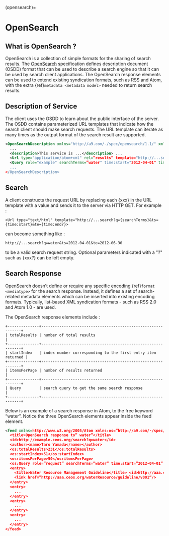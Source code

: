 (opensearch)=

# OpenSearch

## What is OpenSearch ?

OpenSearch is a collection of simple formats for the sharing of search results.
The [OpenSearch](http://www.opensearch.org/Specifications/OpenSearch/1.1/Draft_5) specification defines description document (OSDD) format that can be used to describe a search engine so that it can be used by search client applications.
The OpenSearch response elements can be used to extend existing syndication formats, such as RSS and Atom, with the extra {ref}`metadata <metadata model>` needed to return search results.

## Description of Service

The client uses the OSDD to learn about the public interface of the server. The OSDD contains parameterized URL templates that indicate how the search client should make search requests. The URL template can iterate as many times as the output format of the search result are supported.

```xml
<OpenSearchDescription xmlns="http://a9.com/-/spec/opensearch/1.1/" xmlns:os="http://a9.com/-/spec/opensearch/1.1/" xmlns:atom="http://www.w3.org/2005/Atom" xmlns:time="http://a9.com/-/opensearch/extensions/time/1.0/" xmlns:geo="http://a9.com/-/opensearch/extensions/geo/1.0/" xmlns:eo="http://a9.com/-/opensearch/extensions/eo/1.0/" xmlns:param="http://a9.com/-/spec/opensearch/extensions/parameters/1.0/" xmlns:dc="http://purl.org/dc/elements/1.1/">
  ...
  <description>This service is ...</description> ...
  <Url type="application/atom+xml" rel=”results” template="http://...search/atom?q={searchTerms}&ts={time:start}&te={time:end }"/>
  <Query role="example" searchTerms=”water" time:start="2012-04-01" time:end="2012-06-30”/>
  ...
</OpenSearchDescription>
```

## Search

A client constructs the request URL by replacing each \{xxx} in the URL template with a value and sends it to the server via HTTP GET. For example :

```console
<Url type="text/html" template="http://...search?q={searchTerms}&ts={time:start}&te={time:end?}>
```

can become something like :

```console
http://...search?q=water&ts=2012-04-01&te=2012-06-30
```

to be a valid search request string. Optional parameters indicated with a "?" such as {xxx?} can be left empty.

## Search Response

OpenSearch doesn’t define or require any specific encoding {ref}`format <mediatype>` for the search response. Instead, it defines a set of search-related metadata elements which can be inserted into existing encoding formats. Typically, list-based XML syndication formats - such as RSS 2.0 and Atom 1.0 - are used.

The OpenSearch response elements include :

```{eval-rst}
+--------------+-------------------------------------------------------------+
| totalResults | number of total results                                     |
+--------------+-------------------------------------------------------------+
| startIndex   | index number corresponding to the first entry item returned |
+--------------+-------------------------------------------------------------+
| itemsPerPage | number of results returned                                  |
+--------------+-------------------------------------------------------------+
| Query        | search query to get the same search response                |
+--------------+-------------------------------------------------------------+
```

Below is an example of a search response in Atom, to the free keyword “water”. Notice the three OpenSearch elements appear inside the feed element.

```xml
<feed xmlns=http://www.w3.org/2005/Atom xmlns:os=”http://a9.com/-/spec/opensearch/1.1/”>
  <title>OpenSearch response to” water”</title>
  <id>http://example.ceos.org/search?q=water</id>
  <author><name>Taro Yamada</name></author>
  <os:totalResults>231</os:totalResults>
  <os:startIndex>51</os:startIndex>
  <os:itemsPerPage>50</os:itemsPerPage>
  <os:Query role=”request” searchTerms=”water” time:start=”2012-04-01” time:end=”2012-06-30” />
  <entry>
    <title>Water Resource Management Guideline</title> <id>http://aaa.ceos.org/waterResource/guideline/v001</id>
    <link href=”http://aaa.ceos.org/waterResource/guideline/v001“/>
  </entry>
  <entry>
    ...
  </entry>
  <entry>
    ...
  </entry>
  <entry>
    ...
  </entry>
</feed>
```
